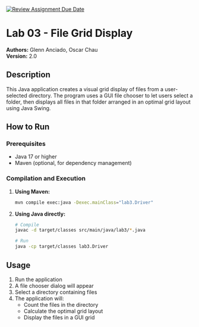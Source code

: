 [![Review Assignment Due Date](https://classroom.github.com/assets/deadline-readme-button-22041afd0340ce965d47ae6ef1cefeee28c7c493a6346c4f15d667ab976d596c.svg)](https://classroom.github.com/a/H_BeDOr7)

# Lab 03 - File Grid Display

**Authors:** Glenn Anciado, Oscar Chau  
**Version:** 2.0

## Description

This Java application creates a visual grid display of files from a user-selected directory. The program uses a GUI file chooser to let users select a folder, then displays all files in that folder arranged in an optimal grid layout using Java Swing.

## How to Run

### Prerequisites

- Java 17 or higher
- Maven (optional, for dependency management)

### Compilation and Execution

1. **Using Maven:**

   ```bash
   mvn compile exec:java -Dexec.mainClass="lab3.Driver"
   ```

2. **Using Java directly:**

   ```bash
   # Compile
   javac -d target/classes src/main/java/lab3/*.java

   # Run
   java -cp target/classes lab3.Driver
   ```

## Usage

1. Run the application
2. A file chooser dialog will appear
3. Select a directory containing files
4. The application will:
   - Count the files in the directory
   - Calculate the optimal grid layout
   - Display the files in a GUI grid
